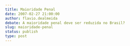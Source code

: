 ```yaml
---
title: Maioridade Penal
date: 2007-02-27 21:00:00
author: flavio.dealmeida
debate: A maioridade penal deve ser reduzida no Brasil?
slug: maioridade-penal
status: publish 
type: post
---
```



